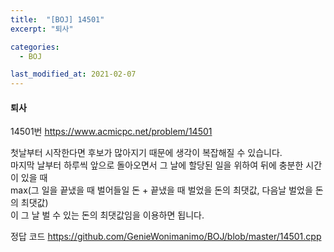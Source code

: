 ```yaml
---
title:  "[BOJ] 14501"
excerpt: "퇴사"

categories:
  - BOJ

last_modified_at: 2021-02-07
---
```


#### 퇴사

14501번 <https://www.acmicpc.net/problem/14501>

첫날부터 시작한다면 후보가 많아지기 때문에 생각이 복잡해질 수 있습니다.<br>
마지막 날부터 하루씩 앞으로 돌아오면서 그 날에 할당된 일을 위하여 뒤에 충분한 시간이 있을 때<br>
max(그 일을 끝냈을 때 벌어들일 돈 + 끝냈을 때 벌었을 돈의 최댓값, 다음날 벌었을 돈의 최댓값)<br>
이 그 날 벌 수 있는 돈의 최댓값임을 이용하면 됩니다.

정답 코드 <https://github.com/GenieWonimanimo/BOJ/blob/master/14501.cpp>